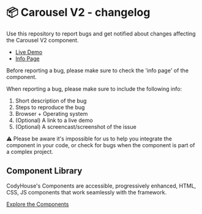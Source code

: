 # 📦 Carousel V2 - changelog

Use this repository to report bugs and get notified about changes affecting the Carousel V2 component.

- [Live Demo](https://codyhouse.co/ds/components/app/carousel-v2)
- [Info Page](https://codyhouse.co/ds/components/info/carousel-v2)

Before reporting a bug, please make sure to check the 'info page' of the component. 

When reporting a bug, please make sure to include the following info:

1. Short description of the bug
2. Steps to reproduce the bug
3. Browser + Operating system
4. (Optional) A link to a live demo
5. (Optional) A screencast/screenshot of the issue

⚠️ Please be aware it's impossible for us to help you integrate the component in your code, or check for bugs when the component is part of a complex project.

## Component Library

CodyHouse's Components are accessible, progressively enhanced, HTML, CSS, JS components that work seamlessly with the framework.

[Explore the Components](https://codyhouse.co/ds/components)
